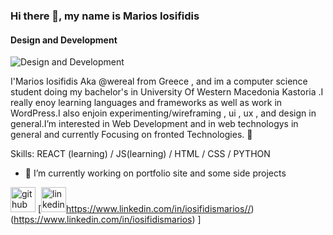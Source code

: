 ### Hi there 👋, my name is Marios Iosifidis
#### Design and Development
![Design and Development](https://images.unsplash.com/photo-1671141163206-81905d4bf952?ixlib=rb-4.0.3&ixid=MnwxMjA3fDB8MHxwaG90by1wYWdlfHx8fGVufDB8fHx8&auto=format&fit=crop&w=1170&q=80)

I'Marios Iosifidis Aka @wereal from Greece , and im a computer science student doing my bachelor's in University Of Western Macedonia Kastoria .I really enoy learning languages and frameworks as well as work in WordPress.I also enjoin experimenting/wireframing , ui , ux , and design in general.I’m interested in Web Development and in web technologys in general and currently Focusing on fronted Technologies. 👀

Skills: REACT (learning) / JS(learning) / HTML / CSS / PYTHON

- 🔭 I’m currently working on portfolio site  and some side projects 

[<img src='https://cdn.jsdelivr.net/npm/simple-icons@3.0.1/icons/github.svg' alt='github' height='40'>](https://github.com/https://github.com/wereal)  [<img src='https://cdn.jsdelivr.net/npm/simple-icons@3.0.1/icons/linkedin.svg' alt='linkedin' height='40'>https://www.linkedin.com/in/iosifidismarios//)(https://www.linkedin.com/in/iosifidismarios) ]


